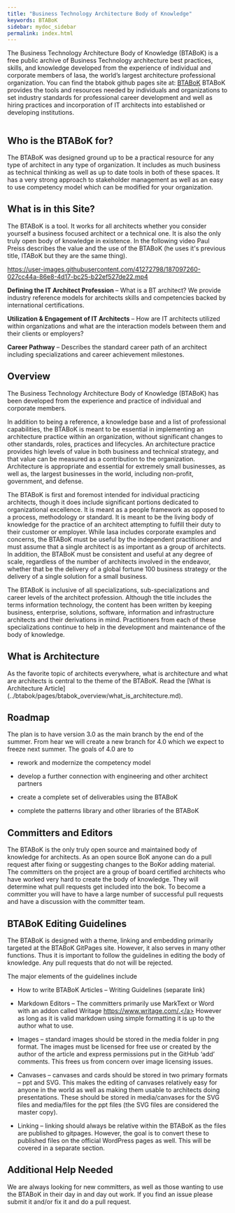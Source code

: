 ```yaml
---
title: "Business Technology Architecture Body of Knowledge"
keywords: BTABoK
sidebar: mydoc_sidebar
permalink: index.html
---
```


<body>

<p>
The Business Technology Architecture Body of Knowledge (BTABoK) is a free public archive of Business Technology architecture best practices, skills, and knowledge developed from the experience of individual and corporate members of Iasa, the world’s largest architecture professional organization.
You can find the btabok github pages site at: <a href="https://iasa-global.github.io/btabok/">BTABoK</a>
BTABoK provides the tools and resources needed by individuals and organizations to set industry standards for professional career development and well as hiring practices and incorporation of IT architects into established or developing institutions. 
</p>

<map name="rage_image_map">
    <area shape="rect" href="https://iasa-global.github.io/btabok/ecosystem.html" coords="45,199,95,261" alt="" target="_blank">
    <area shape="rect" href="https://iasa-global.github.io/btabok/engagement.html" coords="101,134,155,180" alt="" target="_blank">
    <area shape="rect" href="https://iasa-global.github.io/btabok/journey.html" coords="175,78,222,127" alt="" target="_blank">
    <area shape="rect" href="https://iasa-global.github.io/btabok/innovate.html" coords="322,30,381,78" alt="" target="_blank">
    <area shape="rect" href="https://iasa-global.github.io/btabok/strategy.html" coords="464,59,496,97" alt="" target="_blank">
    <area shape="rect" href="https://iasa-global.github.io/btabok/agility.html" coords="528,101,569,148" alt="" target="_blank">
    <area shape="rect" href="https://iasa-global.github.io/btabok/business_models.html" coords="597,176,639,229" alt="" target="_blank">
    <area shape="rect" href="https://iasa-global.github.io/btabok/business_capabilities.html" coords="622,261,674,304" alt="" target="_blank">
    <area shape="rect" href="https://iasa-global.github.io/btabok/transform.html" coords="619,334,684,370" alt="" target="_blank">
    <area shape="rect" href="https://iasa-global.github.io/btabok/culture.html" coords="605,440,648,497" alt="" target="_blank">
    <area shape="rect" href="https://iasa-global.github.io/btabok/mindset.html" coords="546,537,577,583" alt="" target="_blank">
    <area shape="rect" href="https://iasa-global.github.io/btabok/collaboration.html" coords="428,612,475,654" alt="" target="_blank">
    <area shape="rect" href="https://iasa-global.github.io/btabok/utilize.html" coords="326,631,379,678" alt="" target="_blank">
    <area shape="rect" href="https://iasa-global.github.io/btabok/automation.html" coords="224,601,267,646" alt="" target="_blank">
    <area shape="rect" href="https://iasa-global.github.io/btabok/safety_liability.html" coords="142,550,171,611" alt="" target="_blank">
    <area shape="rect" href="https://iasa-global.github.io/btabok/velocity.html" coords="87,501,122,546" alt="" target="_blank">
    <area shape="rect" href="https://iasa-global.github.io/btabok/simplicity.html" coords="57,426,96,467" alt="" target="_blank">
    <area shape="rect" href="https://iasa-global.github.io/btabok/measures.html" coords="23,334,81,368" alt="" target="_blank">
    <area shape="rect" href="https://iasa-global.github.io/btabok/services.html" coords="414,126,441,164" alt="" target="_blank">
    <area shape="rect" href="https://iasa-global.github.io/btabok/assignment.html" coords="460,150,502,175" alt="" target="_blank">
    <area shape="rect" href="https://iasa-global.github.io/btabok/architecture_lifecycle.html" coords="506,183,535,230" alt="" target="_blank">
    <area shape="rect" href="https://iasa-global.github.io/btabok/decisions.html" coords="546,240,572,273" alt="" target="_blank">
    <area shape="rect" href="https://iasa-global.github.io/btabok/design.html" coords="556,292,586,331" alt="" target="_blank">
    <area shape="rect" href="https://iasa-global.github.io/btabok/architecture_pattern_repository.html" coords="552,351,582,391" alt="" target="_blank">
    <area shape="rect" href="https://iasa-global.github.io/btabok/stakeholders.html" coords="537,420,575,454" alt="" target="_blank">
    <area shape="rect" href="https://iasa-global.github.io/btabok/requirements.html" coords="490,480,527,519" alt="" target="_blank">
    <area shape="rect" href="https://iasa-global.github.io/btabok/views.html" coords="442,525,469,567" alt="" target="_blank">
    <area shape="rect" href="https://iasa-global.github.io/btabok/quality_attributes.html" coords="372,546,404,596" alt="" target="_blank">
    <area shape="rect" href="https://iasa-global.github.io/btabok/deliverables.html" coords="298,556,330,592" alt="" target="_blank">
    <area shape="rect" href="https://iasa-global.github.io/btabok/legacy_modernization.html" coords="234,522,260,565" alt="" target="_blank">
    <area shape="rect" href="https://iasa-global.github.io/btabok/repository.html" coords="181,490,206,521" alt="" target="_blank">
    <area shape="rect" href="https://iasa-global.github.io/btabok/architecture_tools.html" coords="139,437,169,479" alt="" target="_blank">
    <area shape="rect" href="https://iasa-global.github.io/btabok/quality_assurance.html" coords="112,368,148,413" alt="" target="_blank">
    <area shape="rect" href="https://iasa-global.github.io/btabok/governance_em.html" coords="115,294,149,330" alt="" target="_blank">
    <area shape="rect" href="https://iasa-global.github.io/btabok/product_project.html" coords="138,228,166,265" alt="" target="_blank">
    <area shape="rect" href="https://iasa-global.github.io/btabok/roadmap.html" coords="178,178,204,213" alt="" target="_blank">
    <area shape="rect" href="https://iasa-global.github.io/btabok/experiments.html" coords="234,134,263,176" alt="" target="_blank">
    <area shape="rect" href="https://iasa-global.github.io/btabok/objectives.html" coords="422,210,454,245" alt="" target="_blank">
    <area shape="rect" href="https://iasa-global.github.io/btabok/technical_debt.html" coords="467,258,498,298" alt="" target="_blank">
    <area shape="rect" href="https://iasa-global.github.io/btabok/investment_planning.html" coords="484,324,520,372" alt="" target="_blank">
    <area shape="rect" href="https://iasa-global.github.io/btabok/scope_context.html" coords="471,396,500,436" alt="" target="_blank">
    <area shape="rect" href="https://iasa-global.github.io/btabok/structural_complexity.html" coords="431,447,461,487" alt="" target="_blank">
    <area shape="rect" href="https://iasa-global.github.io/btabok/coverage.html" coords="372,482,396,518" alt="" target="_blank">
    <area shape="rect" href="https://iasa-global.github.io/btabok/principles.html" coords="305,479,332,519" alt="" target="_blank">
    <area shape="rect" href="https://iasa-global.github.io/btabok/analysis.html" coords="250,449,275,494" alt="" target="_blank">
    <area shape="rect" href="https://iasa-global.github.io/btabok/value_streams.html" coords="209,394,234,448" alt="" target="_blank">
    <area shape="rect" href="https://iasa-global.github.io/btabok/benefits_realization.html" coords="191,329,223,383" alt="" target="_blank">
    <area shape="rect" href="https://iasa-global.github.io/btabok/value_methods.html" coords="207,266,234,308" alt="" target="_blank">
    <area shape="rect" href="https://iasa-global.github.io/btabok/risk_methods.html" coords="243,219,268,257" alt="" target="_blank">
    <area shape="rect" href="https://iasa-global.github.io/btabok/extended_team.html" coords="416,300,447,340" alt="" target="_blank">
    <area shape="rect" href="https://iasa-global.github.io/btabok/organization.html" coords="411,371,445,406" alt="" target="_blank">
    <area shape="rect" href="https://iasa-global.github.io/btabok/roles.html" coords="373,421,399,452" alt="" target="_blank">
    <area shape="rect" href="https://iasa-global.github.io/btabok/competency.html" coords="299,412,329,446" alt="" target="_blank">
    <area shape="rect" href="https://iasa-global.github.io/btabok/job_description.html" coords="254,348,287,391" alt="" target="_blank">
    <area shape="rect" href="https://iasa-global.github.io/btabok/community.html" coords="259,293,291,318" alt="" target="_blank">
    <area shape="rect" href="https://iasa-global.github.io/btabok/architecture_practice.html" coords="327,323,380,374" alt="" target="_blank">

</map>
<img src="images/BTABoK_map.png" alt="" usemap="#rage_image_map">

<h2>Who is the BTABoK for?</h2>

<p>
The BTABoK was designed ground up to be a practical resource for any type of architect in any type of organization. It includes as much business as technical thinking as well as up to date tools in both of these spaces. It has a very strong approach to stakeholder management as well as an easy to use competency model which can be modified for your organization.
</p>

<h2>What is in this Site?</h2>

<p>
The BTABoK is a tool. It works for all architects whether you consider yourself a business focused architect or a technical one. It is also the only truly open body of knowledge in existence. In the following video Paul Preiss describes the value and the use of the BTABoK (he uses it's previous title, ITABoK but they are the same thing).

https://user-images.githubusercontent.com/41272798/187097260-027cc44a-86e8-4d17-bc25-b22ef527de22.mp4

**Defining the IT Architect Profession** – What is a BT architect? We provide industry reference models for architects skills and competencies backed by international certifications.

**Utilization & Engagement of IT Architects** – How are IT architects utilized within organizations and what are the interaction models between them and their clients or employers?

**Career Pathway** – Describes the standard career path of an architect including specializations and career achievement milestones.

</p>

<h2>Overview</h2>

<p>
The Business Technology Architecture Body of Knowledge (BTABoK) has been developed from the experience and practice of individual and corporate members.

In addition to being a reference, a knowledge base and a list of professional capabilities, the BTABoK is meant to be essential in implementing an architecture practice within an organization, without significant changes to other standards, roles, practices and lifecycles. An architecture practice provides high levels of value in both business and technical strategy, and that value can be measured as a contribution to the organization. Architecture is appropriate and essential for extremely small businesses, as well as, the largest businesses in the world, including non-profit, government, and defense.

The BTABoK is first and foremost intended for individual practicing architects, though it does include significant portions dedicated to organizational excellence. It is meant as a people framework as opposed to a process, methodology or standard. It is meant to be the living body of knowledge for the practice of an architect attempting to fulfill their duty to their customer or employer. While Iasa includes corporate examples and concerns, the BTABoK must be useful by the independent practitioner and must assume that a single architect is as important as a group of architects. In addition, the BTABoK must be consistent and useful at any degree of scale, regardless of the number of architects involved in the endeavor, whether that be the delivery of a global fortune 100 business strategy or the delivery of a single solution for a small business.

The BTABoK is inclusive of all specializations, sub-specializations and career levels of the architect profession. Although the title includes the terms information technology, the content has been written by keeping business, enterprise, solutions, software, information and infrastructure architects and their derivations in mind. Practitioners from each of these specializations continue to help in the development and maintenance of the body of knowledge.

</p>

<h2>What is Architecture</h2>

<p>
As the favorite topic of architects everywhere, what is architecture and what are architects is central to the theme of the BTABoK. Read the [What is Architecture Article](../btabok/pages/btabok_overview/what_is_architecture.md).
</p>

<h2>Roadmap</h2>

<p>
The plan is to have version 3.0 as the main branch by the end of the summer. From hear we will create a new branch for 4.0 which we expect to freeze next summer. The goals of 4.0 are to

- rework and modernize the competency model

- develop a further connection with engineering and other architect partners

- create a complete set of deliverables using the BTABoK

- complete the patterns library and other libraries of the BTABoK
  
  </p>

<h2>Committers and Editors</h2>

<p>
The BTABoK is the only truly open source and maintained body of knowledge for architects. As an open source BoK anyone can do a pull request after fixing or suggesting changes to the BoKor adding material. The committers on the project are a group of board certified architects who have worked very hard to create the body of knowledge. They will determine what pull requests get included into the bok. To become a committer you will have to have a large number of successful pull requests and have a discussion with the committer team.
</p>

<h2>BTABoK Editing Guidelines</h2>
<p>
The BTABoK is designed with a theme, linking and embedding primarily targeted at the BTABoK GitPages site. However, it also serves in many other functions. Thus it is important to follow the guidelines in editing the body of knowledge. Any pull requests that do not will be rejected.

The major elements of the guidelines include

- How to write BTABoK Articles – Writing Guidelines (separate link)

- Markdown Editors – The committers primarily use MarkText or Word with an addon called Writage <a href="https://www.writage.com/"> https://www.writage.com/.</a> However as long as it is valid markdown using simple formatting it is up to the author what to use.

- Images – standard images should be stored in the media folder in png format. The images must be licensed for free use or created by the author of the article and express permissions put in the GitHub ‘add’ comments. This frees us from concern over image licensing issues.

- Canvases – canvases and cards should be stored in two primary formats – ppt and SVG. This makes the editing of canvases relatively easy for anyone in the world as well as making them usable to architects doing presentations. These should be stored in media/canvases for the SVG files and media/files for the ppt files (the SVG files are considered the master copy).

- Linking – linking should always be relative within the BTABoK as the files are published to gitpages. However, the goal is to convert these to published files on the official WordPress pages as well. This will be covered in a separate section.
  
  </p>

<h2>Additional Help Needed</h2>
<p>
We are always looking for new committers, as well as those wanting to use the BTABoK in their day in and day out work. If you find an issue please submit it and/or fix it and do a pull request. 
</p>

<script src="js/imageMapResizer.js"></script>

</body>
